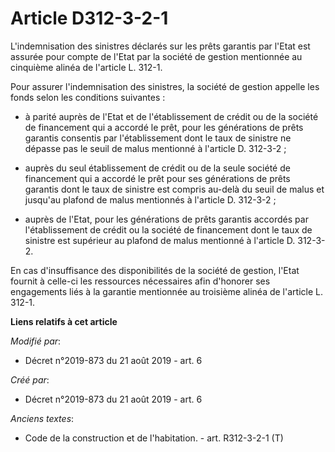 # Article D312-3-2-1

L'indemnisation des sinistres déclarés sur les prêts garantis par l'Etat est assurée pour compte de l'Etat par la société de
gestion mentionnée au cinquième alinéa de l'article L. 312-1.

Pour assurer l'indemnisation des sinistres, la société de gestion appelle les fonds selon les conditions suivantes :

- à parité auprès de l'Etat et de l'établissement de crédit ou de la société de financement qui a accordé le prêt, pour les
générations de prêts garantis consentis par l'établissement dont le taux de sinistre ne dépasse pas le seuil de malus
mentionné à l'article D. 312-3-2 ;

- auprès du seul établissement de crédit ou de la seule société de financement qui a accordé le prêt pour ses générations de
prêts garantis dont le taux de sinistre est compris au-delà du seuil de malus et jusqu'au plafond de malus mentionnés à
l'article D. 312-3-2 ;

- auprès de l'Etat, pour les générations de prêts garantis accordés par l'établissement de crédit ou la société de
financement dont le taux de sinistre est supérieur au plafond de malus mentionné à l'article D. 312-3-2.

En cas d'insuffisance des disponibilités de la société de gestion, l'Etat fournit à celle-ci les ressources nécessaires afin
d'honorer ses engagements liés à la garantie mentionnée au troisième alinéa de l'article L. 312-1.

**Liens relatifs à cet article**

_Modifié par_:

  - Décret n°2019-873 du 21 août 2019 - art. 6

_Créé par_:

  - Décret n°2019-873 du 21 août 2019 - art. 6

_Anciens textes_:

  - Code de la construction et de l'habitation. - art. R312-3-2-1 (T)
